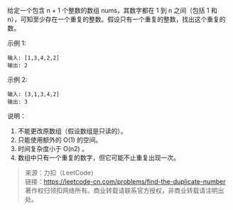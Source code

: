 给定一个包含 n + 1 个整数的数组 nums，其数字都在 1 到 n 之间（包括 1 和 n），可知至少存在一个重复的整数。假设只有一个重复的整数，找出这个重复的数。

示例 1:
```
输入: [1,3,4,2,2]
输出: 2
```

示例 2:
```
输入: [3,1,3,4,2]
输出: 3
```

说明：
1. 不能更改原数组（假设数组是只读的）。
2. 只能使用额外的 O(1) 的空间。
3. 时间复杂度小于 O(n2) 。
4. 数组中只有一个重复的数字，但它可能不止重复出现一次。

> 来源：力扣（LeetCode）  
> 链接：https://leetcode-cn.com/problems/find-the-duplicate-number  
> 著作权归领扣网络所有。商业转载请联系官方授权，非商业转载请注明出处。  